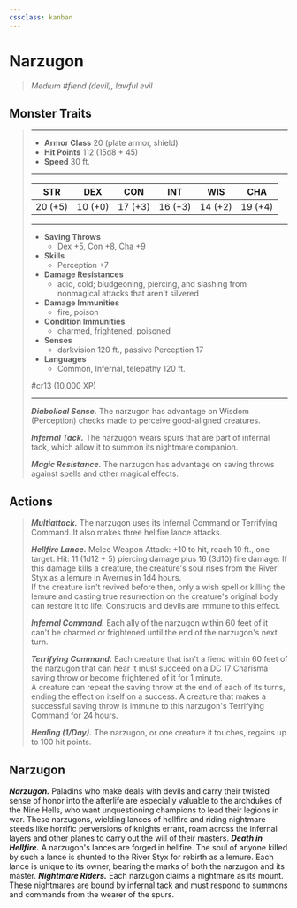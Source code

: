 ```yaml
---
cssclass: kanban
---
```


# Narzugon
>*Medium #fiend (devil), lawful evil*
## Monster Traits
>___
>- **Armor Class** 20 (plate armor, shield)
>- **Hit Points** 112 (15d8 + 45)
>- **Speed** 30 ft.
>___
>|STR|DEX|CON|INT|WIS|CHA|
>|:---:|:---:|:---:|:---:|:---:|:---:|
>|20 (+5)|10 (+0)|17 (+3)|16 (+3)|14 (+2)|19 (+4)|
>___
>- **Saving Throws**
>	 - Dex +5, Con +8, Cha +9
>- **Skills**
>	 - Perception +7
>- **Damage Resistances**
>	 - acid, cold; bludgeoning, piercing, and slashing from nonmagical attacks that aren't silvered
>- **Damage Immunities**
>	 - fire, poison
>- **Condition Immunities**
>	 - charmed, frightened, poisoned
>- **Senses**
>	 - darkvision 120 ft., passive Perception 17
>- **Languages**
>	 - Common, Infernal, telepathy 120 ft.
>
> #cr13 (10,000 XP)
>___
>***Diabolical Sense.*** The narzugon has advantage on Wisdom (Perception) checks made to perceive good-aligned creatures.  
>
>***Infernal Tack.*** The narzugon wears spurs that are part of infernal tack, which allow it to summon its nightmare companion.  
>
>***Magic Resistance.*** The narzugon has advantage on saving throws against spells and other magical effects.  
>
## Actions
>***Multiattack.*** The narzugon uses its Infernal Command or Terrifying Command. It also makes three hellfire lance attacks.  
>
>***Hellfire Lance.*** Melee Weapon Attack: +10 to hit, reach 10 ft., one target. Hit: 11 (1d12 + 5) piercing damage plus 16 (3d10) fire damage. If this damage kills a creature, the creature's soul rises from the River Styx as a lemure in Avernus in 1d4 hours.  
>If the creature isn't revived before then, only a wish spell or killing the lemure and casting true resurrection on the creature's original body can restore it to life. Constructs and devils are immune to this effect.  
>
>***Infernal Command.*** Each ally of the narzugon within 60 feet of it can't be charmed or frightened until the end of the narzugon's next turn.  
>
>***Terrifying Command.*** Each creature that isn't a fiend within 60 feet of the narzugon that can hear it must succeed on a DC 17 Charisma saving throw or become frightened of it for 1 minute.  
>A creature can repeat the saving throw at the end of each of its turns, ending the effect on itself on a success. A creature that makes a successful saving throw is immune to this narzugon's Terrifying Command for 24 hours.  
>
>***Healing (1/Day).*** The narzugon, or one creature it touches, regains up to 100 hit points.
## Narzugon
***Narzugon.*** Paladins who make deals with devils and carry their twisted sense of honor into the afterlife are especially valuable to the archdukes of the Nine Hells, who want unquestioning champions to lead their legions in war. These narzugons, wielding lances of hellfire and riding nightmare steeds like horrific perversions of knights errant, roam across the infernal layers and other planes to carry out the will of their masters.
***Death in Hellfire.***  A narzugon's lances are forged in hellfire. The soul of anyone killed by such a lance is shunted to the River Styx for rebirth as a lemure. Each lance is unique to its owner, bearing the marks of both the narzugon and its master.
***Nightmare Riders.*** Each narzugon claims a nightmare as its mount. These nightmares are bound by infernal tack and must respond to summons and commands from the wearer of the spurs.